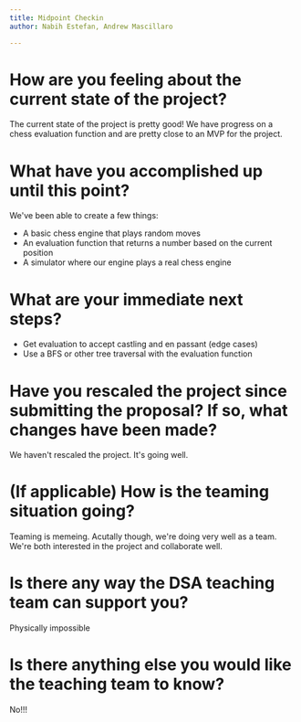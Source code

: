 ```yaml
---
title: Midpoint Checkin
author: Nabih Estefan, Andrew Mascillaro

---
```


# How are you feeling about the current state of the project?

The current state of the project is pretty good!
We have progress on a chess evaluation function and
are pretty close to an MVP for the project.

# What have you accomplished up until this point?

We've been able to create a few things:

* A basic chess engine that plays random moves
* An evaluation function that returns a number
based on the current position
* A simulator where our engine plays a real chess engine

# What are your immediate next steps?

* Get evaluation to accept castling and en passant (edge cases)
* Use a BFS or other tree traversal with the evaluation function

# Have you rescaled the project since submitting the proposal? If so, what changes have been made?

We haven't rescaled the project. It's going well.

# (If applicable) How is the teaming situation going?

Teaming is memeing. Acutally though, we're doing very
well as a team. We're both interested in the project
and collaborate well.

# Is there any way the DSA teaching team can support you?

Physically impossible

# Is there anything else you would like the teaching team to know?

No!!!
